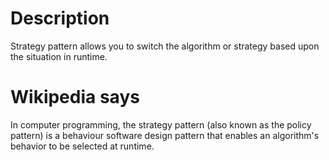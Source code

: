 # Description
Strategy pattern allows you to switch the algorithm or strategy based upon the situation in runtime.

# Wikipedia says
In computer programming, the strategy pattern (also known as the policy pattern) is a behaviour software design pattern that enables an algorithm's behavior to be selected at runtime.